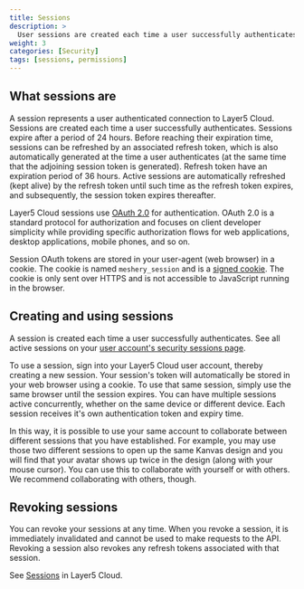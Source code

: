 ```yaml
---
title: Sessions
description: >
  User sessions are created each time a user successfully authenticates.
weight: 3
categories: [Security]
tags: [sessions, permissions]
---
```


## What sessions are

A session represents a user authenticated connection to Layer5 Cloud. Sessions are created each time a user successfully authenticates. Sessions expire after a period of 24 hours. Before reaching their expiration time, sessions can be refreshed by an associated refresh token, which is also automatically generated at the time a user authenticates (at the same time that the adjoining session token is generated). Refresh token have an expiration period of 36 hours. Active sessions are automatically refreshed (kept alive) by the refresh token until such time as the refresh token expires, and subsequently, the session token expires thereafter.

Layer5 Cloud sessions use [OAuth 2.0](https://oauth.net/2/) for authentication. OAuth 2.0 is a standard protocol for authorization and focuses on client developer simplicity while providing specific authorization flows for web applications, desktop applications, mobile phones, and so on.

Session OAuth tokens are stored in your user-agent (web browser) in a cookie. The cookie is named `meshery_session` and is a [signed cookie](https://expressjs.com/en/advanced/best-practice-security.html#use-signed-cookies). The cookie is only sent over HTTPS and is not accessible to JavaScript running in the browser.

## Creating and using sessions

A session is created each time a user successfully authenticates. See all active sessions on your [user account's security sessions page](https://cloud.layer5.io/security/sessions).

To use a session, sign into your Layer5 Cloud user account, thereby creating a new session. Your session's token will automatically be stored in your web browser using a cookie. To use that same session, simply use the same browser until the session expires. You can have multiple sessions active concurrently, whether on the same device or different device. Each session receives it's own authentication token and expiry time.

 In this way, it is possible to use your same account to collaborate between different sessions that you have established. For example, you may use those two different sessions to open up the same Kanvas design and you will find that your avatar shows up twice in the design (along with your mouse cursor). You can use this to collaborate with yourself or with others. We recommend collaborating with others, though.

## Revoking sessions

You can revoke your sessions at any time. When you revoke a session, it is immediately invalidated and cannot be used to make requests to the API. Revoking a session also revokes any refresh tokens associated with that session.

See [Sessions](https://cloud.layer5.io/security/sessions) in Layer5 Cloud.
